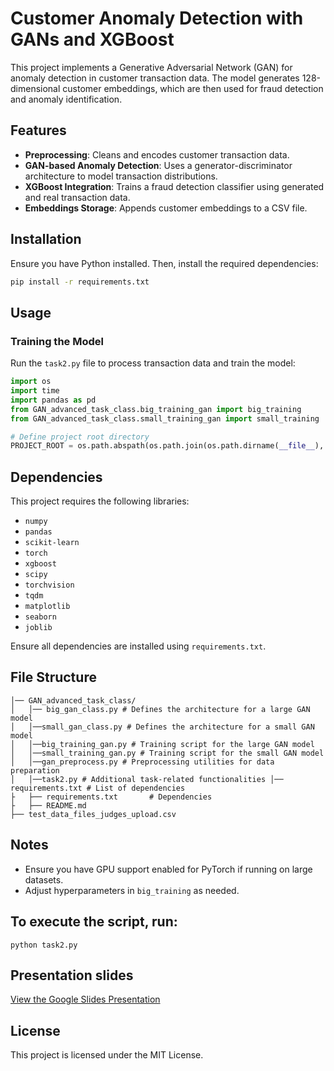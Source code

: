 # Customer Anomaly Detection with GANs and XGBoost

This project implements a Generative Adversarial Network (GAN) for anomaly detection in customer transaction data. The model generates 128-dimensional customer embeddings, which are then used for fraud detection and anomaly identification.

## Features
- **Preprocessing**: Cleans and encodes customer transaction data.
- **GAN-based Anomaly Detection**: Uses a generator-discriminator architecture to model transaction distributions.
- **XGBoost Integration**: Trains a fraud detection classifier using generated and real transaction data.
- **Embeddings Storage**: Appends customer embeddings to a CSV file.

## Installation
Ensure you have Python installed. Then, install the required dependencies:

```sh
pip install -r requirements.txt
```

## Usage

### Training the Model
Run the `task2.py` file to process transaction data and train the model:

```python
import os
import time
import pandas as pd
from GAN_advanced_task_class.big_training_gan import big_training
from GAN_advanced_task_class.small_training_gan import small_training

# Define project root directory
PROJECT_ROOT = os.path.abspath(os.path.join(os.path.dirname(__file__), ".."))
```

## Dependencies
This project requires the following libraries:

- `numpy`
- `pandas`
- `scikit-learn`
- `torch`
- `xgboost`
- `scipy`
- `torchvision`
- `tqdm`
- `matplotlib`
- `seaborn`
- `joblib`

Ensure all dependencies are installed using `requirements.txt`.

## File Structure
```
│── GAN_advanced_task_class/ 
│   │── big_gan_class.py # Defines the architecture for a large GAN model 
│   │──small_gan_class.py # Defines the architecture for a small GAN model 
│   │──big_training_gan.py # Training script for the large GAN model 
│   │──small_training_gan.py # Training script for the small GAN model 
│   │──gan_preprocess.py # Preprocessing utilities for data preparation 
│   │──task2.py # Additional task-related functionalities │── requirements.txt # List of dependencies
├   ├── requirements.txt       # Dependencies
├   ├── README.md  
├── test_data_files_judges_upload.csv
```

## Notes
- Ensure you have GPU support enabled for PyTorch if running on large datasets.
- Adjust hyperparameters in `big_training` as needed.

## To execute the script, run:
```
python task2.py
```

## Presentation slides
[View the Google Slides Presentation](https://docs.google.com/presentation/d/1kyHFN2KrI7sT1FQ55Nc53pSxQnYuP64RvcN1Wwx422I/edit?usp=sharing)

## License
This project is licensed under the MIT License.

